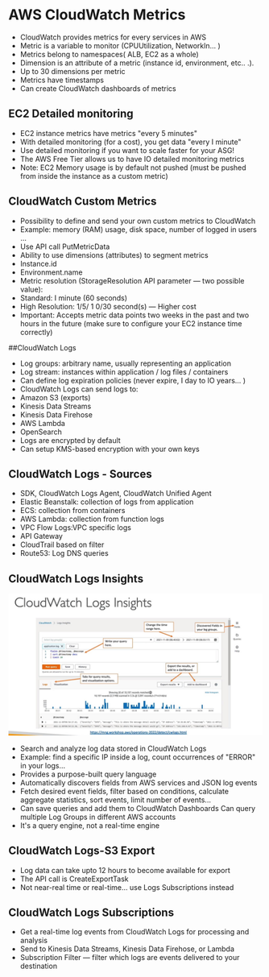 # AWS CloudWatch Metrics
* CloudWatch provides metrics for every services in AWS
* Metric is a variable to monitor (CPUUtilization, Networkln... )
* Metrics belong to namespaces( ALB, EC2 as a whole)
* Dimension is an attribute of a metric (instance id, environment, etc.. .).
* Up to 30 dimensions per metric
* Metrics have timestamps
* Can create CloudWatch dashboards of metrics


## EC2 Detailed monitoring
* EC2 instance metrics have metrics "every 5 minutes"
* With detailed monitoring (for a cost), you get data "every I minute"
* Use detailed monitoring if you want to scale faster for your ASG!
* The AWS Free Tier allows us to have IO detailed monitoring metrics
* Note: EC2 Memory usage is by default not pushed (must be pushed
from inside the instance as a custom metric)

## CloudWatch Custom Metrics
* Possibility to define and send your own custom metrics to CloudWatch
* Example: memory (RAM) usage, disk space, number of logged in users ...
* Use API call PutMetricData
* Ability to use dimensions (attributes) to segment metrics
* Instance.id
* Environment.name
* Metric resolution (StorageResolution API parameter — two possible value):
* Standard: I minute (60 seconds)
* High Resolution: 1/5/ 1 0/30 second(s) — Higher cost
* Important: Accepts metric data points two weeks in the past and two hours in the
future (make sure to configure your EC2 instance time correctly)

##CloudWatch Logs
* Log groups: arbitrary name, usually representing an application
* Log stream: instances within application / log files / containers
* Can define log expiration policies (never expire, I day to IO years... )
* CloudWatch Logs can send logs to:
* Amazon S3 (exports)
* Kinesis Data Streams
* Kinesis Data Firehose
* AWS Lambda
* OpenSearch
* Logs are encrypted by default
* Can setup KMS-based encryption with your own keys

## CloudWatch Logs - Sources
* SDK, CloudWatch Logs Agent, CloudWatch Unified Agent
* Elastic Beanstalk: collection of logs from application
* ECS: collection from containers
* AWS Lambda: collection from function logs
* VPC Flow Logs:VPC specific logs
* API Gateway
* CloudTrail based on filter
* Route53: Log DNS queries

## CloudWatch Logs Insights
![cloudwatchInsights](images/cloudwatch_insights.jpg)

* Search and analyze log data stored in CloudWatch Logs
* Example: find a specific IP inside a log, count occurrences of
"ERROR" in your logs...
* Provides a purpose-built query language
* Automatically discovers fields from AWS services and JSON log
events
* Fetch desired event fields, filter based on conditions, calculate
aggregate statistics, sort events, limit number of events...
* Can save queries and add them to CloudWatch Dashboards
Can query multiple Log Groups in different AWS accounts
* It's a query engine, not a real-time engine

## CloudWatch Logs-S3 Export
* Log data can take upto 12 hours to
become available for export
* The API call is CreateExportTask
* Not near-real time or real-time... use
Logs Subscriptions instead

## CloudWatch Logs Subscriptions
* Get a real-time log events from CloudWatch Logs for processing and analysis
* Send to Kinesis Data Streams, Kinesis Data Firehose, or Lambda
* Subscription Filter — filter which logs are events delivered to your destination